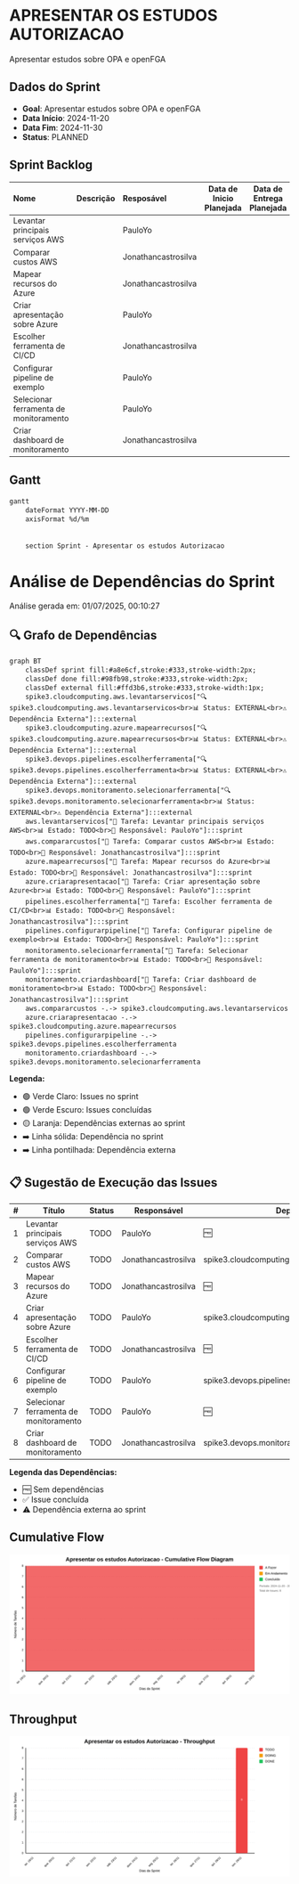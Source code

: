 # APRESENTAR OS ESTUDOS AUTORIZACAO

Apresentar estudos sobre OPA e openFGA

## Dados do Sprint
* **Goal**:  Apresentar estudos sobre OPA e openFGA
* **Data Início**: 2024-11-20
* **Data Fim**: 2024-11-30
* **Status**: PLANNED
## Sprint Backlog

|Nome |Descrição|Resposável |Data de Inicio Planejada| Data de Entrega Planejada| Data de Inicío | Data Entrega | Status|
|:----|:---------|:-------- |:----------------------:| :-----------------------:| :------------: |:------------:|:-----:|
|Levantar principais serviços AWS||PauloYo||||2024-11-30|TODO|
|Comparar custos AWS||Jonathancastrosilva||||2024-11-30|TODO|
|Mapear recursos do Azure||Jonathancastrosilva||||2024-11-30|TODO|
|Criar apresentação sobre Azure||PauloYo||||2024-11-30|TODO|
|Escolher ferramenta de CI/CD||Jonathancastrosilva||||2024-11-30|TODO|
|Configurar pipeline de exemplo||PauloYo||||2024-11-30|TODO|
|Selecionar ferramenta de monitoramento||PauloYo||||2024-11-30|TODO|
|Criar dashboard de monitoramento||Jonathancastrosilva||||2024-11-30|TODO|
     
## Gantt 

```mermaid
gantt
    dateFormat YYYY-MM-DD
    axisFormat %d/%m


    section Sprint - Apresentar os estudos Autorizacao
```

# Análise de Dependências do Sprint

Análise gerada em: 01/07/2025, 00:10:27

## 🔍 Grafo de Dependências

```mermaid
graph BT
    classDef sprint fill:#a8e6cf,stroke:#333,stroke-width:2px;
    classDef done fill:#98fb98,stroke:#333,stroke-width:2px;
    classDef external fill:#ffd3b6,stroke:#333,stroke-width:1px;
    spike3.cloudcomputing.aws.levantarservicos["🔍 spike3.cloudcomputing.aws.levantarservicos<br>📊 Status: EXTERNAL<br>⚠️ Dependência Externa"]:::external
    spike3.cloudcomputing.azure.mapearrecursos["🔍 spike3.cloudcomputing.azure.mapearrecursos<br>📊 Status: EXTERNAL<br>⚠️ Dependência Externa"]:::external
    spike3.devops.pipelines.escolherferramenta["🔍 spike3.devops.pipelines.escolherferramenta<br>📊 Status: EXTERNAL<br>⚠️ Dependência Externa"]:::external
    spike3.devops.monitoramento.selecionarferramenta["🔍 spike3.devops.monitoramento.selecionarferramenta<br>📊 Status: EXTERNAL<br>⚠️ Dependência Externa"]:::external
    aws.levantarservicos["📝 Tarefa: Levantar principais serviços AWS<br>📊 Estado: TODO<br>👤 Responsável: PauloYo"]:::sprint
    aws.compararcustos["📝 Tarefa: Comparar custos AWS<br>📊 Estado: TODO<br>👤 Responsável: Jonathancastrosilva"]:::sprint
    azure.mapearrecursos["📝 Tarefa: Mapear recursos do Azure<br>📊 Estado: TODO<br>👤 Responsável: Jonathancastrosilva"]:::sprint
    azure.criarapresentacao["📝 Tarefa: Criar apresentação sobre Azure<br>📊 Estado: TODO<br>👤 Responsável: PauloYo"]:::sprint
    pipelines.escolherferramenta["📝 Tarefa: Escolher ferramenta de CI/CD<br>📊 Estado: TODO<br>👤 Responsável: Jonathancastrosilva"]:::sprint
    pipelines.configurarpipeline["📝 Tarefa: Configurar pipeline de exemplo<br>📊 Estado: TODO<br>👤 Responsável: PauloYo"]:::sprint
    monitoramento.selecionarferramenta["📝 Tarefa: Selecionar ferramenta de monitoramento<br>📊 Estado: TODO<br>👤 Responsável: PauloYo"]:::sprint
    monitoramento.criardashboard["📝 Tarefa: Criar dashboard de monitoramento<br>📊 Estado: TODO<br>👤 Responsável: Jonathancastrosilva"]:::sprint
    aws.compararcustos -.-> spike3.cloudcomputing.aws.levantarservicos
    azure.criarapresentacao -.-> spike3.cloudcomputing.azure.mapearrecursos
    pipelines.configurarpipeline -.-> spike3.devops.pipelines.escolherferramenta
    monitoramento.criardashboard -.-> spike3.devops.monitoramento.selecionarferramenta
```

**Legenda:**
- 🟢 Verde Claro: Issues no sprint
- 🟢 Verde Escuro: Issues concluídas
- 🟡 Laranja: Dependências externas ao sprint
- ➡️ Linha sólida: Dependência no sprint
- ➡️ Linha pontilhada: Dependência externa

## 📋 Sugestão de Execução das Issues

| # | Título | Status | Responsável | Dependências |
|---|--------|--------|-------------|---------------|
| 1 | Levantar principais serviços AWS | TODO | PauloYo | 🆓 |
| 2 | Comparar custos AWS | TODO | Jonathancastrosilva | spike3.cloudcomputing.aws.levantarservicos⚠️ |
| 3 | Mapear recursos do Azure | TODO | Jonathancastrosilva | 🆓 |
| 4 | Criar apresentação sobre Azure | TODO | PauloYo | spike3.cloudcomputing.azure.mapearrecursos⚠️ |
| 5 | Escolher ferramenta de CI/CD | TODO | Jonathancastrosilva | 🆓 |
| 6 | Configurar pipeline de exemplo | TODO | PauloYo | spike3.devops.pipelines.escolherferramenta⚠️ |
| 7 | Selecionar ferramenta de monitoramento | TODO | PauloYo | 🆓 |
| 8 | Criar dashboard de monitoramento | TODO | Jonathancastrosilva | spike3.devops.monitoramento.selecionarferramenta⚠️ |

**Legenda das Dependências:**
- 🆓 Sem dependências
- ✅ Issue concluída
- ⚠️ Dependência externa ao sprint

            
## Cumulative Flow
![ Cumulative Flow](./charts/cfd-apresentar.svg)

## Throughput
![ Throughput](./charts/throuput-apresentar.svg)
        

        